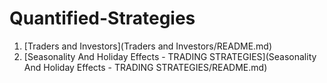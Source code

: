 # Quantified-Strategies

1. [Traders and Investors](Traders and Investors/README.md)
2. [Seasonality And Holiday Effects - TRADING STRATEGIES](Seasonality And Holiday Effects - TRADING STRATEGIES/README.md)
